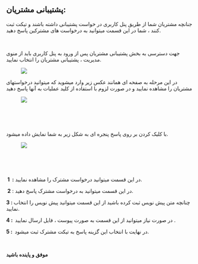 <h2>پشتیبانی مشتریان:</h2><p>جنانچه مشتریان شما از طریق پنل کاربری در خواست پشتیبانی داشته باشند و تیکت ثبت کنند ، شما در این قسمت میتوانید به درخواست های مشترکین پاسخ دهید.</p><p>&nbsp;</p><p>جهت دسترسی به بخش پشتیبانی مشتریان پس از ورود به پنل کاربری باید از منوی مدیریت ، پشتیبانی مشتریان را انتخاب نمایید.</p><figure class="image"><img src="http://portal.avanak.ir/Content/AceAdmin/help/e91fbaa5637648b5899b18c5be3d8b49.png"></figure><p>در این مرحله به صفحه ای همانند عکس زیر وارد میشوید که میتوانید درخواستهای مشتریان را مشاهده نمایید و در صورت لزوم با استفاده از کلید عملیات به آنها پاسخ دهید</p><figure class="image"><img src="http://portal.avanak.ir/Content/AceAdmin/help/e409545d3c3f4682bfe51178c7c916cd.png"></figure><p>&nbsp;</p><p>&nbsp;</p><p>با کلیک کردن بر روی پاسخ پنجره‌ ای به شکل زیر به شما نمایش داده میشود.</p><figure class="image"><img src="http://portal.avanak.ir/Content/AceAdmin/help/4a989c5630c341a5b959bf580ff77bfb.png"></figure><p>&nbsp;</p><p>&nbsp;</p><p><strong>&nbsp;1 &nbsp;:</strong> در این قسمت میتوانید درخواست مشترک را مشاهده نمایید.</p><p><strong>&nbsp;2</strong> : در این قسمت میتوانید به درخواست مشترک پاسخ دهید.</p><p><strong>3 : </strong>چنانچه متن پیش نویس ثبت کرده باشید از این قسمت میتوانید پیش نویس را انتخاب نمایید.</p><p><strong>4 :&nbsp; </strong>در صورت نیاز میتوانید از این قسمت به صورت پیوست ، فایل ارسال نمایید .</p><p><strong>5 :&nbsp; </strong>در نهایت با انتخاب این گزینه پاسخ به تیکت مشترک ثبت میشود.</p><p><strong>&nbsp;&nbsp;&nbsp;</strong></p><p><strong>موفق و پاینده باشید</strong></p>